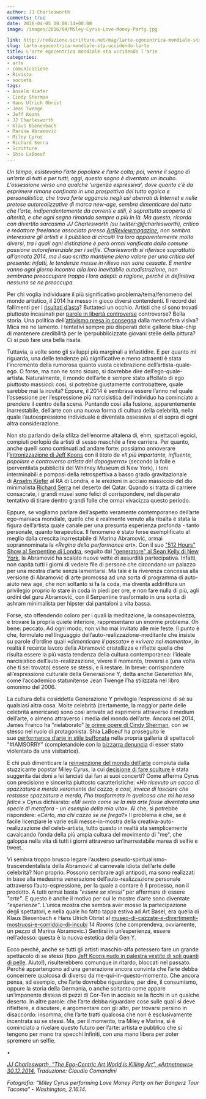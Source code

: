 ```yaml
---
author: JJ Charlesworth
comments: true
date: 2016-04-05 10:00:14+00:00
image: /images/2016/04/Miley-Cyrus-Love-Money-Party.jpg

link: http://redazione.scritture.net/mag/larte-egocentrica-mondiale-sta-uccidendo-larte/
slug: larte-egocentrica-mondiale-sta-uccidendo-larte
title: L'arte egocentrica mondiale sta uccidendo l'arte
categories:
- arte
- comunicazione
- Rivista
- società
tags:
- Anselm Kiefer
- Cindy Sherman
- Hans Ulrich Obrist
- Jean Twenge
- Jeff Koons
- JJ Charlesworth
- Klaus Bienenbach
- Marina Abramović
- Miley Cyrus
- Richard Serra
- Scritture
- Shia LaBoeuf
---
```


_Un tempo, esistevano l’arte popolare e l’arte colta; poi, venne il sogno di un’arte di tutti e per tutti; oggi, questo sogno è diventato un incubo. L’ossessione verso una qualche ‘urgenza espressiva’, dove quanto c’è da esprimere rimane confinato in una prospettiva del tutto egoica e personalistica, che trova forte aggancio negli usi aberrati di Internet e nelle pretese autorealizzative di marca new-age, sembra dimenticare del tutto che l’arte, indipendentemente da correnti e stili, è soprattutto scoperta di alterità, e che ogni segno rimanda sempre a più in là. Ma questo, ricorda con divertito sarcasmo JJ Charlesworth (su twitter:@jjcharlesworth), critico e redattore freelance associato presso [ArtReviewmagazine](http://artreview.com/), non sembra interessare gli artisti e il pubblico di circuiti tra loro apparentemente molto diversi, tra i quali ogni distinzione è però ormai vanificata dalla comune passione autoreferenziale per i selfie. Charlesworth si riferisce soprattutto all’annata 2014, ma il suo scritto mantiene pieno valore per una critica del presente: infatti, le tendenze messe in rilievo non sono cessate. E mentre vanno ogni giorno incontro alla loro inevitabile autodistruzione, non sembrano preoccupare troppo i loro adepti: a ragione, perché in definitiva nessuno se ne preoccupa._



Per chi voglia individuare il più significativo problema/tema/fenomeno del mondo artistico, il 2014 ha messo in gioco diversi contendenti. Il record dei fallimenti per i [risultati d’asta](https://news.artnet.com/market/the-biggest-auction-year-ever-202520)? Buttateci un occhio. Artisti che si sono trovati piuttosto incasinati per [parole in libertà controverse](https://news.artnet.com/art-world/exhibit-b-might-be-offensive-to-some-but-thats-no-reason-to-close-it-down-113418) controverse? Bella storia. Una politica dell’[attivismo presa in consegna](https://news.artnet.com/art-world/after-ferguson-a-new-protest-cultures-challenge-to-art-194601) dalla memosfera visiva? Mica me ne lamento. I tentativi sempre più disperati delle gallerie blue-chip di mantenere credibilità per le iperpubblicizzate giovani stelle della pittura? Ci si può fare una bella risata.

<!-- more -->Tuttavia, a volte sono gli sviluppi più marginali a infastidire. E per quanto mi riguarda, una delle tendenze più significative e meno attraenti è stata l’incremento della rumorosa quanto vuota celebrazione dell’artista-quale-ego. O forse, ma non ne sono sicuro, si dovrebbe dire dell’ego-quale-artista. Naturalmente, il mondo dell’arte è sempre stato affollato di ego piuttosto massicci: così, si potrebbe giustamente controbattere, quale sarebbe mai la novità? Eppure, il 2014 è sembrava essere l’anno nel quale l’ossessione per l’espressione più narcisistica dell’individuo ha cominciato a prendere il centro della scena. Puntando così alla fusione, apparentemente inarrestabile, dell’arte con una nuova forma di cultura della celebrità, nella quale l’autoespressione individuale è diventata ossessiva al di sopra di ogni altra considerazione.

Non sto parlando della sfilza dell’enorme altalena di, ehm, spettacoli egoici, compiuti perlopiù da artisti di sesso maschile a fine carriera. Per quanto, anche quelli sono continuati ad andare forte: possiamo annoverare l’[intronizzazione di Jeff Koons](https://news.artnet.com/art-world/strictly-critical-video-gopnik-and-viveros-faune-at-the-whitneys-koons-retrospective-50154) con il titolo de _«Il più importante, influente, popolare e controverso artista del dopoguerra»_ (secondo la folle e iperventilata pubblicità del Whitney Museum di New York), i toni interminabili e pomposi della retrospettiva a basso grado gravitazionale di [Anselm Kiefer](http://www.artnet.com/artists/anselm-kiefer/) al RA di Londra, e le erezioni in acciaio massiccio del dio minimalista [Richard Serra](https://news.artnet.com/art-world/richard-serras-new-work-in-the-qatari-desert-launches-ecotourism-initiative-9247) nel deserto del Qatar. Quando si tratta di carriere consacrate, i grandi musei sono felici di corrispondere, nel disperato tentativo di tirare dentro grandi folle che ormai vivacizza questo periodo.

Eppure, se vogliamo parlare dell’aspetto veramente contemporaneo dell’arte ego-maniaca mondiale, quello che è realmente venuto alla ribalta è stata la figura dell’artista quale canale per una presunta esperienza profonda - tanto personale, quanto terapeutica. Il fenomeno è stato forse esemplificato al meglio dalla crescita inarrestabile di Marina Abramović, ormai soprannominata la _«Regina della performance art»_. Con il suo ["512 Hours" Show al Serpentine di Londra](https://news.artnet.com/people/in-london-stunt-marina-abramovic-delivers-empty-room-huh-30445), seguito dal ["generatore" al Sean Kelly di New York](https://news.artnet.com/art-world/marina-abramovic-at-sean-kelly-has-her-fame-become-an-artistic-obstacle-143848), la Abramović ha scalato nuove vette di assurdità partecipativa. Infatti, non capita tutti i giorni di vedere file di persone che circondano un palazzo per una mostra d’arte senza lamentarsi. Ma tale è la riverenza concessa alla versione di Abramović di arte promossa ad una sorta di programma di auto-aiuto new age, che non soltanto si fa la coda, ma diventa addirittura un privilegio proprio lo stare in coda in piedi per ore, e non fare nulla di più, agli ordini del guru Abramović, con il Serpentine trasformato in una sorta di ashram minimalista per hipster dai pantaloni a vita bassa.

Forse, sto offendendo coloro per i quali la meditazione, la consapevolezza, e trovare la propria quiete interiore, rappresentano un enorme problema. Oh bene: peccato. Ad ogni modo, non vi ho mai invitato alle mie feste. Il punto è che, formulato nel linguaggio dell’auto-realizzazione-meditante che insiste su parole d’ordine quali «_dimenticare il passato»_ e «_vivere nel momento»_, in realtà il recente lavoro della Abramović cristallizza e riflette quella che risulta essere la più vasta tendenza della cultura contemporanea: l’ideale narcisistico dell’auto-realizzazione, vivere il momento, trovarsi e (una volta che ti sei trovato) essere se stessi, e lì restare. In breve: corrispondere all’espressione culturale della Generazione Y, detta anche _Generation Me_, come l’accademico statunitense Jean Twenge l’ha stilizzata nel libro omonimo del 2006.

La cultura della cosiddetta Generazione Y privilegia l’espressione di sé su qualsiasi altra cosa. Molte celebrità (certamente, la maggior parte delle celebrità americane) sono così arrivate ad esprimersi attraverso il medium dell’arte, o almeno attraverso i media del mondo dell’arte. Ancora nel 2014, James Franco ha "rielaborato" [le prime opere di Cindy Sherman](https://news.artnet.com/art-world/why-james-francos-cindy-sherman-homage-at-pace-is-not-just-bad-but-offensive-11107), con se stesso nel ruolo di protagonista. Shia LaBoeuf ha proseguito le sue [performance d’arte in stile buffonata](https://news.artnet.com/art-world/shia-labeouf-participates-in-a-performance-mocking-shia-labeouf-142710) nella propria galleria di spettacoli "#IAMSORRY" (completandole con la [bizzarra denuncia](https://news.artnet.com/art-world/shia-labeouf-sexually-assaulted-during-performance-at-cohen-gallery-in-los-angeles-184488) di esser stato violentato da una visitatrice).

E chi può dimenticare la [reinvenzione del mondo dell’arte](https://news.artnet.com/people/inside-miley-cyruss-exclusive-abmb-concert-188846) compiuta dalla stuzzicante popstar Miley Cyrus, la cui [decisione di fare sculture ](https://news.artnet.com/people/miley-cyrus-makes-erotic-sculptures-95337)è stata suggerita dai doni a lei lanciati dai fan ai suoi concerti? Come afferma Cyrus con precisione e sincerità piuttosto caratteristiche: _«Ho ricevuto un sacco di spazzatura e merda veramente del cazzo, e così, invece di lasciare che restasse spazzatura e merda, l’ho trasformata in qualcosa che mi ha reso felice.»_ Cyrus dichiarato: _«Mi sento come se la mia arte fosse diventata una specie di metafora - un esempio della mia vita»_. Al che, si potrebbe rispondere: _«Certo, ma chi cazzo se ne frega?»_ Il problema è che, se è facile licenziare le varie esili messe-in-mostra della creativa-auto-realizzazione del celeb-artista, tutto questo in realtà sta semplicemente cavalcando l’onda della più ampia cultura del movimento di "me", che galoppa nella vita di tutti i giorni attraverso un’inarrestabile marea di selfie e tweet.

Vi sembra troppo brusco legare l’austero pseudo-spiritualismo-trascendentalista della Abramović al carnevale idiota dell’arte delle celebrità? Non proprio. Possono sembrare agli antipodi, ma sono realizzati in base alla medesima venerazione dell’auto-realizzazione personale attraverso l’auto-espressione, per la quale a contare è il processo, non il prodotto. A tutti ormai basta _"essere se stessi"_ per affermare di essere _"arte"_. E questo è anche il motivo per cui le mostre d’arte sono diventate _"esperienze"_. L’unica mostra che sembra aver mosso la partecipazione degli spettatori, e nella quale ho fatto tappa estiva ad Art Basel, era quella di Klaus Biesenbach e Hans Ulrich Obrist al [museo-di-cazzate-e-divertimenti-mostruosi-e-corridoio-di-incubi](https://news.artnet.com/art-world/hans-ulrich-obrist-and-klaus-biesenbach-bring-14-rooms-to-art-basel-8564) _14 Rooms_ (che comprendeva, ovviamente, un pezzo di Marina Abramovic.) Sentirsi in un’esperienza, essere nell’adesso: questa è la nuova estetica della Gen Y.

Ecco perché, anche se tutti gli artisti maschio-alfa potessero fare un grande spettacolo di se stessi (tipo [Jeff Koons nudo in palestra vestito di soli guanti di pelle](http://www.artnet.com/artists/jeff-koons/). Aiuto!), risulterebbero comunque in ritardo, bloccati nel passato. Perché appartengono ad una generazione ancora convinta che l’arte debba concernere qualcosa di diverso da me-qui-in-questo-momento. Che ancora pensa, ad esempio, che l’arte dovrebbe riguardare, per dire, il consumismo, oppure la storia della Germania, o anche soltanto come appare un’imponente distesa di pezzi di Cor-Ten in acciaio se la ficchi in un qualche deserto. In altre parole: che l’arte debba riguardare cose sulle quali si deve riflettere, e discutere, e argomentare con gli altri, per trovarsi persino in disaccordo: insomma, che l’arte tratti qualcosa che non è esclusivamente incentrata su se stessi. Ma, per il momento, tra Miley e Marina, si è cominciato a rivelare questo futuro per l’arte: artista e pubblico che si tengono per mano tra specchi infiniti, con una mano libera per poter spremere un selfie.

•

_[JJ Charlesworth, "The Ego-Centric Art World is Killing Art", «Artnetnews» 30.12.2014.](https://news.artnet.com/exhibitions/the-ego-centric-art-world-is-killing-art-197530)_
_Traduzione: Claudio Comandini_

_Fotografia: “Miley Cyrus performing Love Money Party on her Bangerz Tour Tacoma” - Washington, 2.16.14._
